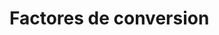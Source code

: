 # Factores de conversion

<!--
https://www.epa.gov/sites/production/files/2020-11/documents/appa.pdf
->

```text
Fuel, kcal, Btu, % Sulpohur, % Ash
Bituminous Coal, 7.200/kg, 13.000/lb, 0.6-5.4, 4-20
Anthracite Coal, 6.810/kg, 12.300/lb, 0.5-1.0, 7.0-16.0
Lignite (@ 35% moisture), 3.990/kg, 7.200/lb, 0.7, 6.2
Wood (@ 40% moisture), 2.880/kg, 5.200/lb, N, 1-3
Bagasse (@ 50% moisture), 2.220/kg, 4.000/lb, N, 1-2
Bark (@ 50% moisture), 2.492/kg, 4.500/lb, N, 1-3b
Coke Byproduct, 7.380/kg, 13.300/lb, 0.5-1.0, 0.5-5.0
Residual Oil, 9.98 x 10^6/m3, 150.000/gal, 0.5-4.0, 0.05-0.1
Distillate Oil, 9.30 x 10^6/m3, 140.000/gal, 0.2-1.0, N
Diesel, 9.12 x 10^6/m3, 137.000/gal, 0.4, N
Gasoline, 8.62 x 10^6/m3, 130.000/gal, 0.03-0.04, N
Kerosene, 8.32 x 10^6/m3, 135.000/gal, 0.02-0.05, N
Liquid Petroleum Gas, 6.25 x 10^6/m3, 94.000/gal, N, N
Natural Gas, 9.341/m3, 1.050/SCF, N, N
Coke Oven Gas, 5.249/m3, 590/SCF, 0.5-2.0, N
Blast Furnace Gas, 890/m3, 100/SCF, N, N
```
N = negligible.
Ash content may be considerably higher when sand, dirt, etc., are present.
